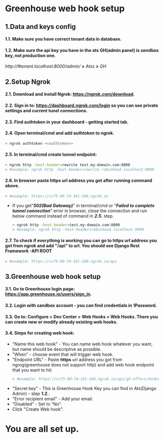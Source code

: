 # Greenhouse web hook setup


## 1.Data and keys config 
#### 1.1. Make sure you have correct tenant data in database.
#### 1.2. Make sure the api key you have in the ats GH(admin panel) is sendbox key, not production one.
 _http://#tenant.localhost:8000/admin/ **>** Atss **>** GH_

## 2.Setup Ngrok
#### 2.1. Download and install Ngrok: https://ngrok.com/download.
#### 2.2. Sign in to: https://dashboard.ngrok.com/login so you can see private settings and current tunel connections.
#### 2.3. Find authtoken in your dashboard - getting started tab.
#### 2.4. Open terminal/cmd and add authtoken to ngrok.
```sh
> ngrok authtoken <<authtoken>>
```
#### 2.5. In terminal/cmd create tunnel endpoint:
```sh
> ngrok http -host-header=rewrite test.my-domain.com:8000
> #example: ngrok http -host-header=rewrite robinhood.localhost:8000
```
#### 2.6. In browser paste **https** url address you got after running command above.
```sh
> #example: https://cc75-80-74-161-168.ngrok.io
```
 - If you get"_**502(Bad Gateway)**_" in terminal/cmd or "_**Failed to complete tunnel connection**_" error in browser, close the connection and run below command instead of command in **_2.5._** step.
   ```sh
   > ngrok http -host-header=test.my-domain.com:8000
   > #example: ngrok http -host-header=robinhood.localhost 8000
   ```
#### 2.7. To check if everything is working you can go to **https** url address you got from ngrok  and add "/api" to url. You should see Django Rest Framework -API ROOT
```sh
> #example: https://cc75-80-74-161-168.ngrok.io/api
```

## 3.Greenhouse web hook setup
#### 3.1. Go to Greenhouse login page: https://app.greenhouse.io/users/sign_in.
#### 3.2. Login with sandbox account - you can find credentials in 1Password.
#### 3.3. Go to: Configure **>** Dev Center **>** Web Hooks **>** Web Hooks. There you can create new or modify already existing web hooks.
#### 3.4. Steps for creating web hook: 
 - "Name this web hook" - You can name web hook whatever you want, but name should be descriptive as possible.
 - "When" - choose event that will trigger web hook.
 - "Endpoint URL" - Paste **https** url address you got from ngrog(greenhouse does not support http) and add web hook endpoint that you want to hit: 
    ```sh
    > #example: https://cc75-80-74-161-168.ngrok.io/api/gh-offers/hooks/new
    ```
 - "Secret key" - This is Greenhouse Hook Key you can find in Ats(Django Admin) - step **_1.2._**.
 - "Error recipient email" - Add your email.
 - "Disabled" - Set to "No".
 - Click "Create Web hook".

# You are all set up.
